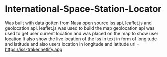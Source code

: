 # International-Space-Station-Locator
Was built with data gotten from Nasa open source Iss api, leaflet.js and geolocation api.
leaflet.js was used to build the map
geolocation api was used to get user current location and was placed on the map to show user location 
It also show the live location of the Iss in text in form of longitude and latitude and also users location in longitude and latitude
url = https://iss-traker.netlify.app
